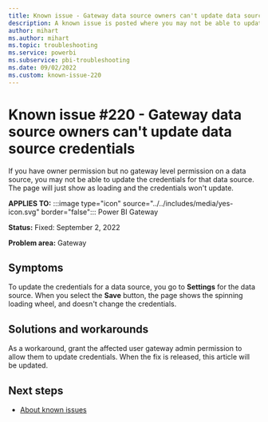 ```yaml
---
title: Known issue - Gateway data source owners can't update data source credentials
description: A known issue is posted where you may not be able to update the credentials for that data source even with owner permission.
author: mihart
ms.author: mihart
ms.topic: troubleshooting  
ms.service: powerbi
ms.subservice: pbi-troubleshooting
ms.date: 09/02/2022
ms.custom: known-issue-220
---
```


# Known issue #220 - Gateway data source owners can't update data source credentials

If you have owner permission but no gateway level permission on a data source, you may not be able to update the credentials for that data source.  The page will just show as loading and the credentials won't update.

**APPLIES TO:** :::image type="icon" source="../../includes/media/yes-icon.svg" border="false"::: Power BI Gateway

**Status:** Fixed: September 2, 2022

**Problem area:** Gateway

## Symptoms

To update the credentials for a data source, you go to **Settings** for the data source.  When you select the **Save** button, the page shows the spinning loading wheel, and doesn't change the credentials.

## Solutions and workarounds

As a workaround, grant the affected user gateway admin permission to allow them to update credentials. When the fix is released, this article will be updated.

## Next steps

- [About known issues](/power-bi/troubleshoot/known-issues/power-bi-known-issues)

